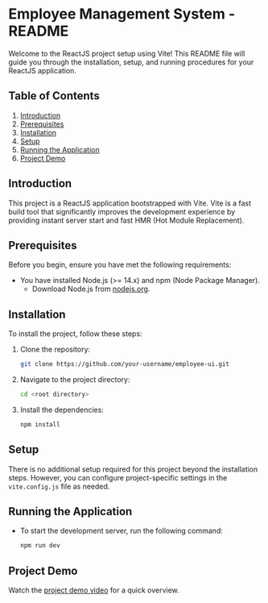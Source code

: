 # Employee Management System - README

Welcome to the ReactJS project setup using Vite! This README file will guide you through the installation, setup, and running procedures for your ReactJS application.

## Table of Contents

1. [Introduction](#introduction)
2. [Prerequisites](#prerequisites)
3. [Installation](#installation)
4. [Setup](#setup)
5. [Running the Application](#running-the-application)
6. [Project Demo](#project-demo)

## Introduction

This project is a ReactJS application bootstrapped with Vite. Vite is a fast build tool that significantly improves the development experience by providing instant server start and fast HMR (Hot Module Replacement).

## Prerequisites

Before you begin, ensure you have met the following requirements:

- You have installed Node.js (>= 14.x) and npm (Node Package Manager).
  - Download Node.js from [nodejs.org](https://nodejs.org/).

## Installation

To install the project, follow these steps:

1. Clone the repository:
    ```sh
    git clone https://github.com/your-username/employee-ui.git
    ```

2. Navigate to the project directory:
    ```sh
    cd <root directory>
    ```

3. Install the dependencies:
    ```sh
    npm install
    ```

## Setup

There is no additional setup required for this project beyond the installation steps. However, you can configure project-specific settings in the `vite.config.js` file as needed.

## Running the Application

* To start the development server, run the following command:

    ```sh
    npm run dev
## Project Demo
Watch the [project demo video](https://drive.google.com/file/d/1YmjTwstZ2f6ryI5U5imx4s0Dvh1LVfSf/view?usp=sharing) for a quick overview.